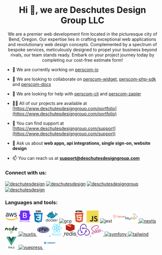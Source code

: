 <h1 align="center">Hi 👋, we are Deschutes Design Group LLC</h1>
<p align="center">We are a premier web development firm located in the picturesque city of Bend, Oregon. Our expertise lies in crafting exceptional web applications and revolutionary web design concepts. Complemented by a spectrum of bespoke services, meticulously designed to propel your business beyond rivals, our team stands ready. Embark on your project journey today by completing our cost-free estimate form!</p>


- 🔭 We are currently working on [perscom-io](https://github.com/DeschutesDesignGroupLLC/perscom-app)

- 👯 We are looking to collaborate on [perscom-widget](https://github.com/DeschutesDesignGroupLLC/perscom-widget), [perscom-php-sdk](https://github.com/DeschutesDesignGroupLLC/perscom-php-sdk) and [perscom-docs](https://github.com/DeschutesDesignGroupLLC/perscom-docs)

- 🤝 We are looking for help with [perscom-cli](https://github.com/DeschutesDesignGroupLLC/perscom-cli) and [perscom-zapier](https://github.com/DeschutesDesignGroupLLC/perscom-zapier)

- 👨‍💻 All of our projects are available at [https://www.deschutesdesigngroup.com/portfolio](https://www.deschutesdesigngroup.com/portfolio)

- 📝 You can find support at [https://www.deschutesdesigngroup.com/support](https://www.deschutesdesigngroup.com/support)

- 💬 Ask us about **web apps, api integrations, single sign-on, website design**

- 📫 You can reach us at **support@deschutesdesigngroup.com**

<h3 align="left">Connect with us:</h3>
<p align="left">
<a href="https://twitter.com/deschutesdesign" target="blank"><img align="center" src="https://raw.githubusercontent.com/rahuldkjain/github-profile-readme-generator/master/src/images/icons/Social/twitter.svg" alt="deschutesdesign" height="30" width="40" /></a>
<a href="https://linkedin.com/in/deschutesdesign" target="blank"><img align="center" src="https://raw.githubusercontent.com/rahuldkjain/github-profile-readme-generator/master/src/images/icons/Social/linked-in-alt.svg" alt="deschutesdesign" height="30" width="40" /></a>
<a href="https://fb.com/deschutesdesigngroup" target="blank"><img align="center" src="https://raw.githubusercontent.com/rahuldkjain/github-profile-readme-generator/master/src/images/icons/Social/facebook.svg" alt="deschutesdesigngroup" height="30" width="40" /></a>
<a href="https://instagram.com/deschutesdesign" target="blank"><img align="center" src="https://raw.githubusercontent.com/rahuldkjain/github-profile-readme-generator/master/src/images/icons/Social/instagram.svg" alt="deschutesdesign" height="30" width="40" /></a>
</p>

<h3 align="left">Languages and tools:</h3>
<p align="left">
  <img src="https://raw.githubusercontent.com/devicons/devicon/master/icons/amazonwebservices/amazonwebservices-original-wordmark.svg" alt="aws" width="40" height="40"/> 
  <img src="https://raw.githubusercontent.com/devicons/devicon/master/icons/bootstrap/bootstrap-plain-wordmark.svg" alt="bootstrap" width="40" height="40"/>
  <img src="https://raw.githubusercontent.com/devicons/devicon/master/icons/css3/css3-original-wordmark.svg" alt="css3" width="40" height="40"/>
  <img src="https://raw.githubusercontent.com/devicons/devicon/master/icons/docker/docker-original-wordmark.svg" alt="docker" width="40" height="40"/>
  <img src="https://www.vectorlogo.zone/logos/google_cloud/google_cloud-icon.svg" alt="gcp" width="40" height="40"/>
  <img src="https://raw.githubusercontent.com/devicons/devicon/master/icons/html5/html5-original-wordmark.svg" alt="html5" width="40" height="40"/>
  <img src="https://raw.githubusercontent.com/devicons/devicon/master/icons/javascript/javascript-original.svg" alt="javascript" width="40" height="40"/>
  <img src="https://www.vectorlogo.zone/logos/jestjsio/jestjsio-icon.svg" alt="jest" width="40" height="40"/>
  <img src="https://raw.githubusercontent.com/devicons/devicon/master/icons/laravel/laravel-original-wordmark.svg" alt="laravel" width="40" height="40"/><img src="https://raw.githubusercontent.com/devicons/devicon/master/icons/mysql/mysql-original-wordmark.svg" alt="mysql" width="40" height="40"/><a href="https://nextjs.org/" target="_blank" rel="noreferrer"> <img src="https://cdn.worldvectorlogo.com/logos/nextjs-2.svg" alt="nextjs" width="40" height="40"/> </a> <a href="https://nodejs.org" target="_blank" rel="noreferrer"> <img src="https://raw.githubusercontent.com/devicons/devicon/master/icons/nodejs/nodejs-original-wordmark.svg" alt="nodejs" width="40" height="40"/> </a> <a href="https://nuxtjs.org/" target="_blank" rel="noreferrer"> <img src="https://www.vectorlogo.zone/logos/nuxtjs/nuxtjs-icon.svg" alt="nuxtjs" width="40" height="40"/> </a> <a href="https://www.php.net" target="_blank" rel="noreferrer"> <img src="https://raw.githubusercontent.com/devicons/devicon/master/icons/php/php-original.svg" alt="php" width="40" height="40"/> </a> <a href="https://reactjs.org/" target="_blank" rel="noreferrer"> <img src="https://raw.githubusercontent.com/devicons/devicon/master/icons/react/react-original-wordmark.svg" alt="react" width="40" height="40"/> </a> <a href="https://redis.io" target="_blank" rel="noreferrer"> <img src="https://raw.githubusercontent.com/devicons/devicon/master/icons/redis/redis-original-wordmark.svg" alt="redis" width="40" height="40"/> </a> <a href="https://redux.js.org" target="_blank" rel="noreferrer"> <img src="https://raw.githubusercontent.com/devicons/devicon/master/icons/redux/redux-original.svg" alt="redux" width="40" height="40"/> </a> <a href="https://sass-lang.com" target="_blank" rel="noreferrer"> <img src="https://raw.githubusercontent.com/devicons/devicon/master/icons/sass/sass-original.svg" alt="sass" width="40" height="40"/> </a> <a href="https://symfony.com" target="_blank" rel="noreferrer"> <img src="https://symfony.com/logos/symfony_black_03.svg" alt="symfony" width="40" height="40"/> </a> <a href="https://tailwindcss.com/" target="_blank" rel="noreferrer"> <img src="https://www.vectorlogo.zone/logos/tailwindcss/tailwindcss-icon.svg" alt="tailwind" width="40" height="40"/> </a> <a href="https://vuejs.org/" target="_blank" rel="noreferrer"> <img src="https://raw.githubusercontent.com/devicons/devicon/master/icons/vuejs/vuejs-original-wordmark.svg" alt="vuejs" width="40" height="40"/> </a> <a href="https://vuepress.vuejs.org/" target="_blank" rel="noreferrer"> <img src="https://raw.githubusercontent.com/AliasIO/wappalyzer/master/src/drivers/webextension/images/icons/VuePress.svg" alt="vuepress" width="40" height="40"/> </a> <a href="https://webpack.js.org" target="_blank" rel="noreferrer"> <img src="https://raw.githubusercontent.com/devicons/devicon/d00d0969292a6569d45b06d3f350f463a0107b0d/icons/webpack/webpack-original-wordmark.svg" alt="webpack" width="40" height="40"/> </a> </p>
